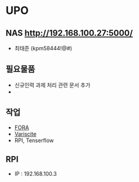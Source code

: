 # UPO

## NAS http://192.168.100.27:5000/
  - 최태준 (kpm58444!@#)
## 필요물품  
  - 신규인력 과제 처리 관련 문서 추가
  - 

## 작업
  - [FORA](https://github.com/taijoon/UPO_FOTA)
  - [Variscite](https://github.com/taijoon/UPO_Variscite)
  - RPI, Tenserflow

## RPI
  - IP : 192.168.100.3

